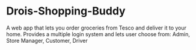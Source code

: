 # Drois-Shopping-Buddy
A web app that lets you order groceries from Tesco and deliver it to your home. Provides a multiple login system and lets user choose from: Admin, Store Manager, Customer, Driver
